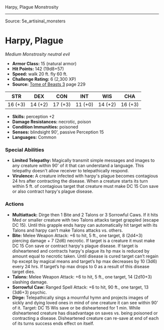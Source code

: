 <MonsterName/>Harpy, Plague</MonsterName>
<CreatureType/>Monstrosity</CreatureType>



---

Source: 5e_artisinal_monsters

# Harpy, Plague

*Medium* *Monstrosity* *neutral evil*

- **Armor Class:** 15 (natural armor)
- **Hit Points:** 142 (19d8+57)
- **Speed:** walk 20 ft. fly 60 ft.
- **Challenge Rating:** 6 (2,300 XP)
- **Source:** [Tome of Beasts 3](https://koboldpress.com/kpstore/product/tome-of-beasts-3-for-5th-edition/) page 229

| STR | DEX | CON | INT | WIS | CHA |
| --- | --- | --- | --- | --- | --- |
| 16 (+3) | 14 (+2) | 17 (+3) | 11 (+0) | 14 (+2) | 16 (+3) |

- **Skills:** perception +2
- **Damage Resistances:** necrotic, poison 
- **Condition Immunities:** poisoned
- **Senses:** blindsight 90', passive Perception 15
- **Languages:** Common

### Special Abilities

- **Limited Telepathy:** Magically transmit simple messages and images to any creature within 90' of it that can understand a language. This telepathy doesn't allow receiver to telepathically respond.
- **Virulence:** A creature infected with harpy's plague becomes contagious 24 hrs after contracting the disease. When a creature starts its turn within 5 ft. of contagious target that creature must make DC 15 Con save or also contract harpy's plague disease.

### Actions

- **Multiattack:** Dirge then 1 Bite and 2 Talons or 3 Sorrowful Caws. If it hits Med or smaller creature with two Talons attacks target grappled (escape DC 15). Until this grapple ends harpy can automatically hit target with its Talons and harpy can’t make Talons attacks vs. others.
- **Bite:** Melee Weapon Attack: +6 to hit, 5 ft., one target, 8 (2d4+3) piercing damage + 7 (2d6) necrotic. If target is a creature it must make DC 15 Con save or contract harpy's plague disease. If target is disheartened and contracts harpy's plague its hp max is reduced by amount equal to necrotic taken. Until disease is cured target can’t regain hp except by magical means and target’s hp max decreases by 10 (3d6) every 24 hrs. If target’s hp max drops to 0 as a result of this disease target dies.
- **Talons:** Melee Weapon Attack: +6 to hit, 5 ft., one target, 14 (2d10+3) slashing damage.
- **Sorrowful Caw:** Ranged Spell Attack: +6 to hit, 90 ft., one target, 13 (3d6+3) psychic.
- **Dirge:** Telepathically sings a mournful hymn and projects images of sickly and dying loved ones in mind of one creature it can see within 90' of it. Target: DC 15 Wis save or be disheartened for 1 min. While disheartened creature has disadvantage on saves vs. being poisoned or contracting a disease. Disheartened creature can re-save at end of each of its turns success ends effect on itself.




